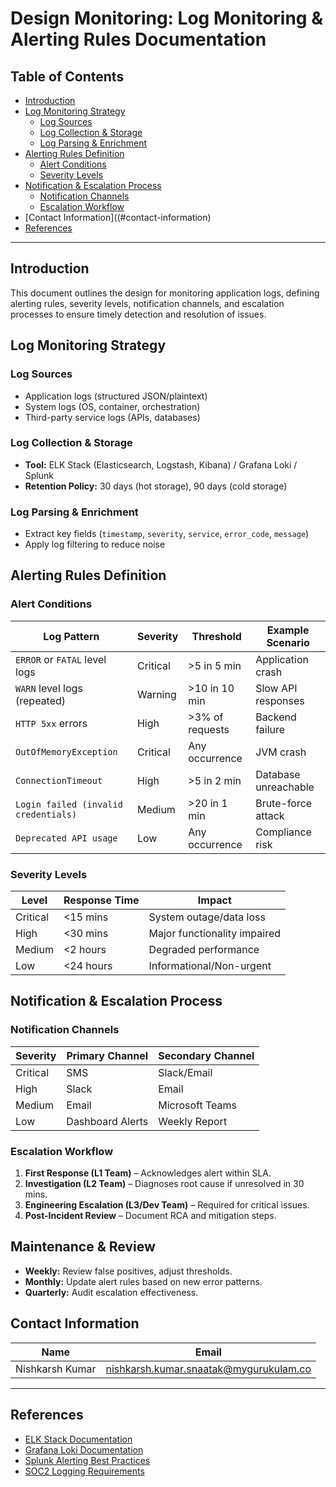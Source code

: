 # Design Monitoring: Log Monitoring & Alerting Rules Documentation  

## Table of Contents  
- [Introduction](#introduction)  
- [Log Monitoring Strategy](#log-monitoring-strategy)  
  - [Log Sources](#log-sources)  
  - [Log Collection & Storage](#log-collection--storage)  
  - [Log Parsing & Enrichment](#log-parsing--enrichment)  
- [Alerting Rules Definition](#alerting-rules-definition)  
  - [Alert Conditions](#alert-conditions)  
  - [Severity Levels](#severity-levels)  
- [Notification & Escalation Process](#notification--escalation-process)  
  - [Notification Channels](#notification-channels)  
  - [Escalation Workflow](#escalation-workflow)  
- [Contact Information]((#contact-information)  
- [References](#references)  

---

## Introduction  
This document outlines the design for monitoring application logs, defining alerting rules, severity levels, notification channels, and escalation processes to ensure timely detection and resolution of issues.  

## Log Monitoring Strategy  

### Log Sources  
- Application logs (structured JSON/plaintext)  
- System logs (OS, container, orchestration)  
- Third-party service logs (APIs, databases)  

### Log Collection & Storage  
- **Tool:** ELK Stack (Elasticsearch, Logstash, Kibana) / Grafana Loki / Splunk  
- **Retention Policy:** 30 days (hot storage), 90 days (cold storage)  

### Log Parsing & Enrichment  
- Extract key fields (`timestamp`, `severity`, `service`, `error_code`, `message`)  
- Apply log filtering to reduce noise  

## Alerting Rules Definition  

### Alert Conditions  

| Log Pattern                     | Severity  | Threshold       | Example Scenario          |  
|---------------------------------|-----------|-----------------|---------------------------|  
| `ERROR` or `FATAL` level logs   | Critical  | >5 in 5 min     | Application crash         |  
| `WARN` level logs (repeated)    | Warning   | >10 in 10 min   | Slow API responses        |  
| `HTTP 5xx` errors               | High      | >3% of requests | Backend failure           |  
| `OutOfMemoryException`          | Critical  | Any occurrence  | JVM crash                 |  
| `ConnectionTimeout`             | High      | >5 in 2 min     | Database unreachable      |  
| `Login failed (invalid credentials)` | Medium | >20 in 1 min | Brute-force attack |  
| `Deprecated API usage`          | Low       | Any occurrence  | Compliance risk           |  

### Severity Levels  
| Level      | Response Time | Impact                       |  
|------------|---------------|------------------------------|  
| Critical   | <15 mins      | System outage/data loss       |  
| High       | <30 mins      | Major functionality impaired  |  
| Medium     | <2 hours      | Degraded performance          |  
| Low        | <24 hours     | Informational/Non-urgent      |  

## Notification & Escalation Process  

### Notification Channels  
| Severity  | Primary Channel   | Secondary Channel     |  
|-----------|-------------------|-----------------------|  
| Critical  | SMS     | Slack/Email           |  
| High      | Slack             | Email                 |  
| Medium    | Email             | Microsoft Teams       |  
| Low       | Dashboard Alerts  | Weekly Report         |  

### Escalation Workflow  
1. **First Response (L1 Team)** – Acknowledges alert within SLA.  
2. **Investigation (L2 Team)** – Diagnoses root cause if unresolved in 30 mins.  
3. **Engineering Escalation (L3/Dev Team)** – Required for critical issues.  
4. **Post-Incident Review** – Document RCA and mitigation steps.  

## Maintenance & Review  
- **Weekly:** Review false positives, adjust thresholds.  
- **Monthly:** Update alert rules based on new error patterns.  
- **Quarterly:** Audit escalation effectiveness.  


## Contact Information  
| **Name**    | **Email**                |
|-------------|--------------------------|
| Nishkarsh Kumar     | nishkarsh.kumar.snaatak@mygurukulam.co  |  

---

## References  
- [ELK Stack Documentation](https://www.elastic.co/guide/index.html)  
- [Grafana Loki Documentation](https://grafana.com/docs/loki/latest/)  
- [Splunk Alerting Best Practices](https://docs.splunk.com/Documentation)  
- [SOC2 Logging Requirements](https://www.aicpa.org/soc2)  
